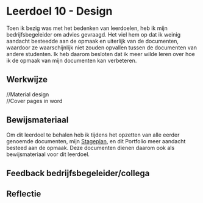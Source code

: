 ﻿# Leerdoel 10 - Design
Toen ik bezig was met het bedenken van leerdoelen, heb ik mijn bedrijfsbegeleider om advies gevraagd. Het viel hem op dat ik weinig aandacht besteedde aan de opmaak en uiterlijk van de documenten, waardoor ze waarschijnlijk niet zouden opvallen tussen de documenten van andere studenten. Ik heb daarom besloten dat ik meer wilde leren over hoe ik de opmaak van mijn documenten kan verbeteren.

## Werkwijze

//Material design  
//Cover pages in word

## Bewijsmateriaal
Om dit leerdoel te behalen heb ik tijdens het opzetten van alle eerder genoemde documenten, mijn [Stageplan](Assets/Stageplan.docx), en dit Portfolio meer aandacht besteed aan de opmaak. Deze documenten dienen daarom ook als bewijsmateriaal voor dit leerdoel.

## Feedback bedrijfsbegeleider/collega

## Reflectie
